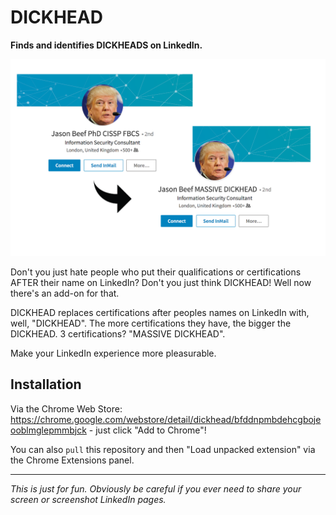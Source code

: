 # DICKHEAD

**Finds and identifies DICKHEADS on LinkedIn.**

![Demo](demo.png)

Don't you just hate people who put their qualifications or certifications AFTER their name on LinkedIn? Don't you just think DICKHEAD! Well now there's an add-on for that.

DICKHEAD replaces certifications after peoples names on LinkedIn with, well, "DICKHEAD". The more certifications they have, the bigger the DICKHEAD. 3 certifications? "MASSIVE DICKHEAD".

Make your LinkedIn experience more pleasurable. 

## Installation

Via the Chrome Web Store: https://chrome.google.com/webstore/detail/dickhead/bfddnpmbdehcgbojeooblmglepmmbjck - just click "Add to Chrome"!

You can also `pull` this repository and then "Load unpacked extension" via the Chrome Extensions panel.

---

*This is just for fun. Obviously be careful if you ever need to share your screen or screenshot LinkedIn pages.*
